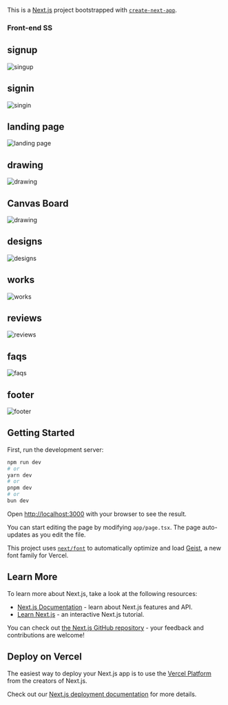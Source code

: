 This is a [Next.js](https://nextjs.org) project bootstrapped with [`create-next-app`](https://nextjs.org/docs/app/api-reference/cli/create-next-app).

### Front-end SS

## signup

![singup](../excalidraw-frontend//screenshots//singup.png)

## signin

![singin](../excalidraw-frontend//screenshots//signin.png)

## landing page

![landing page](../excalidraw-frontend//screenshots//01_landingPage.png)

## drawing

![drawing](../excalidraw-frontend//screenshots//07_drawing.png)

## Canvas Board

![drawing](../excalidraw-frontend//screenshots//09_finalBoard.png)

## designs

![designs](../excalidraw-frontend//screenshots//02_works.png)

## works

![works](../excalidraw-frontend//screenshots/03_works.png)

## reviews

![reviews](../excalidraw-frontend//screenshots//04_testimonials.png)

## faqs

![faqs](../excalidraw-frontend//screenshots//05_faqs.png)

## footer

![footer](../excalidraw-frontend//screenshots//06_footer.png)

## Getting Started

First, run the development server:

```bash
npm run dev
# or
yarn dev
# or
pnpm dev
# or
bun dev
```

Open [http://localhost:3000](http://localhost:3000) with your browser to see the result.

You can start editing the page by modifying `app/page.tsx`. The page auto-updates as you edit the file.

This project uses [`next/font`](https://nextjs.org/docs/app/building-your-application/optimizing/fonts) to automatically optimize and load [Geist](https://vercel.com/font), a new font family for Vercel.

## Learn More

To learn more about Next.js, take a look at the following resources:

- [Next.js Documentation](https://nextjs.org/docs) - learn about Next.js features and API.
- [Learn Next.js](https://nextjs.org/learn) - an interactive Next.js tutorial.

You can check out [the Next.js GitHub repository](https://github.com/vercel/next.js) - your feedback and contributions are welcome!

## Deploy on Vercel

The easiest way to deploy your Next.js app is to use the [Vercel Platform](https://vercel.com/new?utm_medium=default-template&filter=next.js&utm_source=create-next-app&utm_campaign=create-next-app-readme) from the creators of Next.js.

Check out our [Next.js deployment documentation](https://nextjs.org/docs/app/building-your-application/deploying) for more details.
